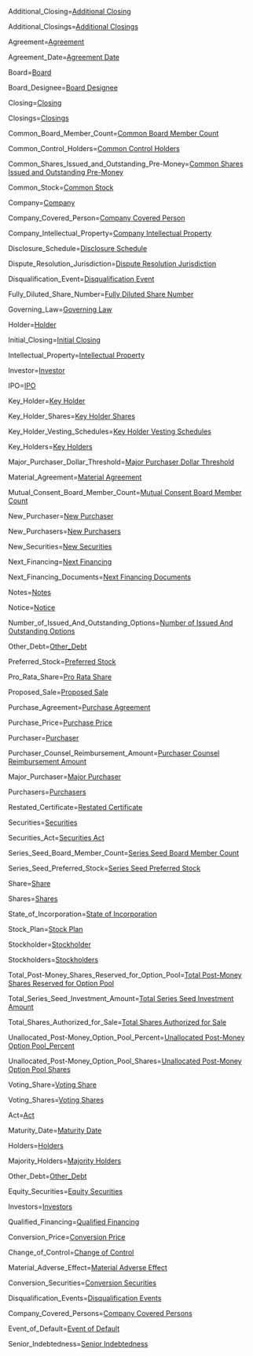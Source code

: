 Additional_Closing=<a href='#Def.Additional_Closing.Sec' class='definedterm'>Additional Closing</a>

Additional_Closings=<a href='#Def.Additional_Closing.Sec' class='definedterm'>Additional Closings</a>

Agreement=<a href='#Def.Agreement.Sec' class='definedterm'>Agreement</a>

Agreement_Date=<a href='#Def.Agreement_Date.Sec' class='definedterm'>Agreement Date</a>

Board=<a href='#Def.Board.Sec' class='definedterm'>Board</a>

Board_Designee=<a href='#Def.Board_Designee.Sec' class='definedterm'>Board Designee</a>

Closing=<a href='#Def.Closing.Sec' class='definedterm'>Closing</a>

Closings=<a href='#Def.Closing.Sec' class='definedterm'>Closings</a>

Common_Board_Member_Count=<a href='#Def.Common_Board_Member_Count.Sec' class='definedterm'>Common Board Member Count</a>

Common_Control_Holders=<a href='#Def.Common_Control_Holders.Sec' class='definedterm'>Common Control Holders</a>

Common_Shares_Issued_and_Outstanding_Pre-Money=<a href='#Def.Common_Shares_Issued_and_Outstanding_Pre-Money.Sec' class='definedterm'>Common Shares Issued and Outstanding Pre-Money</a>

Common_Stock=<a href='#Def.Common_Stock.Sec' class='definedterm'>Common Stock</a>

Company=<a href='#Def.Company.Sec' class='definedterm'>Company</a>

Company_Covered_Person=<a href='#Def.Company_Covered_Person.Sec' class='definedterm'>Company Covered Person</a>

Company_Intellectual_Property=<a href='#Def.Company_Intellectual_Property.Sec' class='definedterm'>Company Intellectual Property</a>

Disclosure_Schedule=<a href='#Def.Disclosure_Schedule.Sec' class='definedterm'>Disclosure Schedule</a>

Dispute_Resolution_Jurisdiction=<a href='#Def.Dispute_Resolution_Jurisdiction.Sec' class='definedterm'>Dispute Resolution Jurisdiction</a>

Disqualification_Event=<a href='#Def.Disqualification_Event.Sec' class='definedterm'>Disqualification Event</a>

Fully_Diluted_Share_Number=<a href='#Def.Fully_Diluted_Share_Number.Sec' class='definedterm'>Fully Diluted Share Number</a>

Governing_Law=<a href='#Def.Governing_Law.Sec' class='definedterm'>Governing Law</a>

Holder=<a href='#Def.Holder.Sec' class='definedterm'>Holder</a>

Initial_Closing=<a href='#Def.Initial_Closing.Sec' class='definedterm'>Initial Closing</a>

Intellectual_Property=<a href='#Def.Intellectual_Property.Sec' class='definedterm'>Intellectual Property</a>

Investor=<a href='#Def.Investor.Sec' class='definedterm'>Investor</a>

IPO=<a href='#Def.IPO.Sec' class='definedterm'>IPO</a>

Key_Holder=<a href='#Def.Key_Holder.Sec' class='definedterm'>Key Holder</a>

Key_Holder_Shares=<a href='#Def.Key_Holder_Shares.Sec' class='definedterm'>Key Holder Shares</a>

Key_Holder_Vesting_Schedules=<a href='#Def.Key_Holder_Vesting_Schedules.Sec' class='definedterm'>Key Holder Vesting Schedules</a>

Key_Holders=<a href='#Def.Key_Holder.Sec' class='definedterm'>Key Holders</a>

Major_Purchaser_Dollar_Threshold=<a href='#Def.Major_Purchaser_Dollar_Threshold.Sec' class='definedterm'>Major Purchaser Dollar Threshold</a>

Material_Agreement=<a href='#Def.Material_Agreement.Sec' class='definedterm'>Material Agreement</a>

Mutual_Consent_Board_Member_Count=<a href='#Def.Mutual_Consent_Board_Member_Count.Sec' class='definedterm'>Mutual Consent Board Member Count</a>

New_Purchaser=<a href='#Def.New_Purchaser.Sec' class='definedterm'>New Purchaser</a>

New_Purchasers=<a href='#Def.New_Purchaser.Sec' class='definedterm'>New Purchasers</a>

New_Securities=<a href='#Def.New_Securities.Sec' class='definedterm'>New Securities</a>

Next_Financing=<a href='#Def.Next_Financing.Sec' class='definedterm'>Next Financing</a>

Next_Financing_Documents=<a href='#Def.Next_Financing_Documents.Sec' class='definedterm'>Next Financing Documents</a>

Notes=<a href='#Def.Notes.Sec' class='definedterm'>Notes</a>

Notice=<a href='#Def.Notice.Sec' class='definedterm'>Notice</a>

Number_of_Issued_And_Outstanding_Options=<a href='#Def.Number_of_Issued_And_Outstanding_Options.Sec' class='definedterm'>Number of Issued And Outstanding Options</a>

Other_Debt=<a href='#Def.Other_Debt.Sec' class='definedterm'>Other_Debt</a>

Preferred_Stock=<a href='#Def.Preferred_Stock.Sec' class='definedterm'>Preferred Stock</a>

Pro_Rata_Share=<a href='#Def.Pro_Rata_Share.Sec' class='definedterm'>Pro Rata Share</a>

Proposed_Sale=<a href='#Def.Proposed_Sale.Sec' class='definedterm'>Proposed Sale</a>

Purchase_Agreement=<a href='#Def.Purchase_Agreement.Sec' class='definedterm'>Purchase Agreement</a>

Purchase_Price=<a href='#Def.Purchase_Price.Sec' class='definedterm'>Purchase Price</a>

Purchaser=<a href='#Def.Purchaser.Sec' class='definedterm'>Purchaser</a>

Purchaser_Counsel_Reimbursement_Amount=<a href='#Def.Purchaser_Counsel_Reimbursement_Amount.Sec' class='definedterm'>Purchaser Counsel Reimbursement Amount</a>


Major_Purchaser=<a href='#Def.Major_Purchaser.Sec' class='definedterm'>Major Purchaser</a>

Purchasers=<a href='#Def.Purchaser.Sec' class='definedterm'>Purchasers</a>

Restated_Certificate=<a href='#Def.Restated_Certificate.Sec' class='definedterm'>Restated Certificate</a>

Securities=<a href='#Def.Securities.Sec' class='definedterm'>Securities</a>

Securities_Act=<a href='#Def.Securities_Act.Sec' class='definedterm'>Securities Act</a>

Series_Seed_Board_Member_Count=<a href='#Def.Series_Seed_Board_Member_Count.Sec' class='definedterm'>Series Seed Board Member Count</a>

Series_Seed_Preferred_Stock=<a href='#Def.Series_Seed_Preferred_Stock.Sec' class='definedterm'>Series Seed Preferred Stock</a>

Share=<a href='#Def.Share.Sec' class='definedterm'>Share</a>

Shares=<a href='#Def.Share.Sec' class='definedterm'>Shares</a>

State_of_Incorporation=<a href='#Def.State_of_Incorporation.Sec' class='definedterm'>State of Incorporation</a>

Stock_Plan=<a href='#Def.Stock_Plan.Sec' class='definedterm'>Stock Plan</a>

Stockholder=<a href='#Def.Stockholder.Sec' class='definedterm'>Stockholder</a>

Stockholders=<a href='#Def.Stockholder.Sec' class='definedterm'>Stockholders</a>

Total_Post-Money_Shares_Reserved_for_Option_Pool=<a href='#Def.Total_Post-Money_Shares_Reserved_for_Option_Pool.Sec' class='definedterm'>Total Post-Money Shares Reserved for Option Pool</a>

Total_Series_Seed_Investment_Amount=<a href='#Def.Total_Series_Seed_Investment_Amount.Sec' class='definedterm'>Total Series Seed Investment Amount</a>

Total_Shares_Authorized_for_Sale=<a href='#Def.Total_Shares_Authorized_for_Sale.Sec' class='definedterm'>Total Shares Authorized for Sale</a>

Unallocated_Post-Money_Option_Pool_Percent=<a href='#Def.Unallocated_Post-Money_Option_Pool_Percent.Sec' class='definedterm'>Unallocated Post-Money Option Pool_Percent</a>

Unallocated_Post-Money_Option_Pool_Shares=<a href='#Def.Unallocated_Post-Money_Option_Pool_Shares.Sec' class='definedterm'>Unallocated Post-Money Option Pool Shares</a>

Voting_Share=<a href='#Def.Voting_Share.Sec' class='definedterm'>Voting Share</a>

Voting_Shares=<a href='#Def.Voting_Share.Sec' class='definedterm'>Voting Shares</a>




Act=<a href='#Def.Act.Sec' class='definedterm'>Act</a>

Maturity_Date=<a href='#Def.Maturity_Date.Sec' class='definedterm'>Maturity Date</a>

Holders=<a href='#Def.Holders.Sec' class='definedterm'>Holders</a>

Majority_Holders=<a href='#Def.Majority_Holders.Sec' class='definedterm'>Majority Holders</a>

Other_Debt=<a href='#Def.Other_Debt.Sec' class='definedterm'>Other_Debt</a>

Equity_Securities=<a href='#Def.Equity_Securities.Sec' class='definedterm'>Equity Securities</a>

Investors=<a href='#Def.Investors.Sec' class='definedterm'>Investors</a>

Qualified_Financing=<a href='#Def.Qualified_Financing.Sec' class='definedterm'>Qualified Financing</a>

Conversion_Price=<a href='#Def.Conversion_Price.Sec' class='definedterm'>Conversion Price</a>

Change_of_Control=<a href='#Def.Change_of_Control.Sec' class='definedterm'>Change of Control</a>

Material_Adverse_Effect=<a href='#Def.Material_Adverse_Effect.Sec' class='definedterm'>Material Adverse Effect</a>

Conversion_Securities=<a href='#Def.Conversion_Securities.Sec' class='definedterm'>Conversion Securities</a>

Disqualification_Events=<a href='#Def.Disqualification_Events.Sec' class='definedterm'>Disqualification Events</a>

Company_Covered_Persons=<a href='#Def.Company_Covered_Persons.Sec' class='definedterm'>Company Covered Persons</a>

Event_of_Default=<a href='#Def.Event_of_Default.Sec' class='definedterm'>Event of Default</a>

Senior_Indebtedness=<a href='#Def.Senior_Indebtedness.Sec' class='definedterm'>Senior Indebtedness</a>
